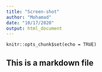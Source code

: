 ```yaml
---
title: "Screen-shot"
author: "Mohamad"
date: "10/17/2020"
output: html_document
---
```


```{r setup, include=FALSE}
knitr::opts_chunk$set(echo = TRUE)
```


## This is a markdown file

